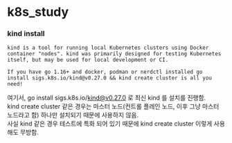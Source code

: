 # k8s_study

### kind install

```
kind is a tool for running local Kubernetes clusters using Docker container "nodes". kind was primarily designed for testing Kubernetes itself, but may be used for local development or CI.

If you have go 1.16+ and docker, podman or nerdctl installed go install sigs.k8s.io/kind@v0.27.0 && kind create cluster is all you need!
```

여기서, go install sigs.k8s.io/kind@v0.27.0 로 최신 kind 를 설치를 진행함.  
kind create cluster 같은 경우는 마스터 노드(컨트롤 플레인 노드, 이후 그냥 마스터 노드라고 함) 하나만 설치되기 때문에 사용하지 않음.   
사실 kind 같은 경우 테스트에 특화 되어 있기 때문에 kind create cluster 이렇게 사용해도 무방함.  